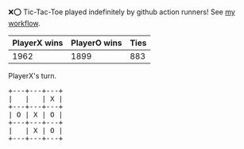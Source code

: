 :x::o: Tic-Tac-Toe played indefinitely by github action runners! See [my workflow](.github/workflows/play.yaml).

|PlayerX wins|PlayerO wins|Ties|
|-|-|-|
|1962|1899|883|

PlayerX's turn.

<pre>
+---+---+---+
|   |   | X |
+---+---+---+
| O | X | O |
+---+---+---+
|   | X | O |
+---+---+---+
</pre>